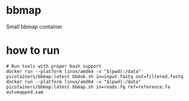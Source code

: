 # bbmap
Small bbmap container


# how to run

```
# Run tools with proper bash support
docker run --platform linux/amd64 -v "$(pwd):/data"  picotainers/bbmap:latest bbduk.sh in=input.fastq out=filtered.fastq
docker run --platform linux/amd64 -v "$(pwd):/data"  picotainers/bbmap:latest bbmap.sh in=reads.fq ref=reference.fa out=mapped.sam

```
